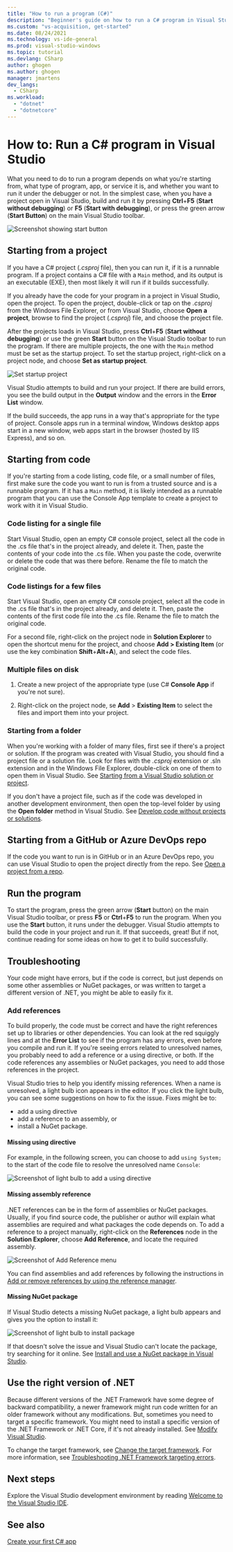 ```yaml
---
title: "How to run a program (C#)"
description: "Beginner's guide on how to run a C# program in Visual Studio."
ms.custom: "vs-acquisition, get-started"
ms.date: 08/24/2021
ms.technology: vs-ide-general
ms.prod: visual-studio-windows
ms.topic: tutorial
ms.devlang: CSharp
author: ghogen
ms.author: ghogen
manager: jmartens
dev_langs:
  - CSharp
ms.workload:
  - "dotnet"
  - "dotnetcore"
---
```

# How to: Run a C# program in Visual Studio

What you need to do to run a program depends on what you're starting from, what type of program, app, or service it is, and whether you want to run it under the debugger or not. In the simplest case, when you have a project open in Visual Studio, build and run it by pressing **Ctrl**+**F5** (**Start without debugging**) or **F5** (**Start with debugging**), or press the green arrow (**Start Button**) on the main Visual Studio toolbar.

![Screenshot showing start button](media/vs-start-button.png)

## Starting from a project

If you have a C# project (*.csproj* file), then you can run it, if it is a runnable program. If a project contains a C# file with a `Main` method, and its output is an executable (EXE), then most likely it will run if it builds successfully.

If you already have the code for your program in a project in Visual Studio, open the project. To open the project, double-click or tap on the *.csproj* from the Windows File Explorer, or from Visual Studio, choose **Open a project**, browse to find the project (*.csproj*) file, and choose the project file.

After the projects loads in Visual Studio, press **Ctrl**+**F5** (**Start without debugging**) or use the green **Start** button on the Visual Studio toolbar to run the program.  If there are multiple projects, the one with the `Main` method must be set as the startup project. To set the startup project, right-click on a project node, and choose **Set as startup project**.

![Set startup project](media/set-as-startup-project.png)

Visual Studio attempts to build and run your project.  If there are build errors, you see the build output in the **Output** window and the errors in the **Error List** window.

If the build succeeds, the app runs in a way that's appropriate for the type of project. Console apps run in a terminal window, Windows desktop apps start in a new window, web apps start in the browser (hosted by IIS Express), and so on.

## Starting from code

If you're starting from a code listing, code file, or a small number of files, first make sure the code you want to run is from a trusted source and is a runnable program. If it has a `Main` method, it is likely intended as a runnable program that you can use the Console App template to create a project to work with it in Visual Studio.

### Code listing for a single file

Start Visual Studio, open an empty C# console project, select all the code in the .cs file that's in the project already, and delete it. Then, paste the contents of your code into the .cs file. When you paste the code, overwrite or delete the code that was there before. Rename the file to match the original code.

### Code listings for a few files

Start Visual Studio, open an empty C# console project, select all the code in the .cs file that's in the project already, and delete it. Then, paste the contents of the first code file into the .cs file. Rename the file to match the original code. 

For a second file, right-click on the project node in **Solution Explorer** to open the shortcut menu for the project, and choose **Add > Existing Item** (or use the key combination **Shift**+**Alt**+**A**), and select the code files.

### Multiple files on disk

1. Create a new project of the appropriate type (use C# **Console App** if you're not sure).

2. Right-click on the project node, se **Add** > **Existing Item** to select the files and import them into your project.  

### Starting from a folder

When you're working with a folder of many files, first see if there's a project or solution.  If the program was created with Visual Studio, you should find a project file or a solution file. Look for files with the *.csproj* extension or .sln extension and in the Windows File Explorer, double-click on one of them to open them in Visual Studio. See [Starting from a Visual Studio solution or project](#starting-from-a-project).

If you don't have a project file, such as if the code was developed in another development environment, then open the top-level folder by using the **Open folder** method in Visual Studio. See [Develop code without projects or solutions](../../ide/develop-code-in-visual-studio-without-projects-or-solutions.md).

## Starting from a GitHub or Azure DevOps repo

If the code you want to run is in GitHub or in an Azure DevOps repo, you can use Visual Studio to open the project directly from the repo. See [Open a project from a repo](../tutorial-open-project-from-repo.md).

## Run the program

To start the program, press the green arrow (**Start** button) on the main Visual Studio toolbar, or press **F5** or **Ctrl**+**F5** to run the program. When you use the **Start** button, it runs under the debugger.  Visual Studio attempts to build the code in your project and run it.  If that succeeds, great! But if not, continue reading for some ideas on how to get it to build successfully.

## Troubleshooting

Your code might have errors, but if the code is correct, but just depends on some other assemblies or NuGet packages, or was written to target a different version of .NET, you might be able to easily fix it.

### Add references

To build properly, the code must be correct and have the right references set up to libraries or other dependencies. You can look at the red squiggly lines and at the **Error List** to see if the program has any errors, even before you compile and run it. If you're seeing errors related to unresolved names, you probably need to add a reference or a using directive, or both. If the code references any assemblies or NuGet packages, you need to add those references in the project.

Visual Studio tries to help you identify missing references. When a name is unresolved, a light bulb icon appears in the editor. If you click the light bulb, you can see some suggestions on how to fix the issue. Fixes might be to:

- add a using directive
- add a reference to an assembly, or
- install a NuGet package.

#### Missing using directive

For example, in the following screen, you can choose to add `using System;` to the start of the code file to resolve the unresolved name `Console`:

![Screenshot of light bulb to add a using directive](media/name-does-not-exist2.png)

#### Missing assembly reference

.NET references can be in the form of assemblies or NuGet packages. Usually, if you find source code, the publisher or author will explain what assemblies are required and what packages the code depends on. To add a reference to a project manually, right-click on the **References** node in the **Solution Explorer**, choose **Add Reference**, and locate the required assembly.

![Screenshot of Add Reference menu](media/add-reference.png)

You can find assemblies and add references by following the instructions in [Add or remove references by using the reference manager](../../ide/how-to-add-or-remove-references-by-using-the-reference-manager.md).

#### Missing NuGet package

If Visual Studio detects a missing NuGet package, a light bulb appears and gives you the option to install it:

![Screenshot of light bulb to install package](media/lightbulb-add-package.png)

If that doesn't solve the issue and Visual Studio can't locate the package, try searching for it online. See [Install and use a NuGet package in Visual Studio](/nuget/quickstart/install-and-use-a-package-in-visual-studio).

## Use the right version of .NET

Because different versions of the .NET Framework have some degree of backward compatibility, a newer framework might run code written for an older framework without any modifications. But, sometimes you need to target a specific framework. You might need to install a specific version of the .NET Framework or .NET Core, if it's not already installed. See [Modify Visual Studio](../../install/modify-visual-studio.md).

To change the target framework, see [Change the target framework](../../ide/visual-studio-multi-targeting-overview.md#select-a-target-framework-version). For more information, see [Troubleshooting .NET Framework targeting errors](../../msbuild/troubleshooting-dotnet-framework-targeting-errors.md).

## Next steps

Explore the Visual Studio development environment by reading [Welcome to the Visual Studio IDE](../visual-studio-ide.md).

## See also

[Create your first C# app](tutorial-console.md)
